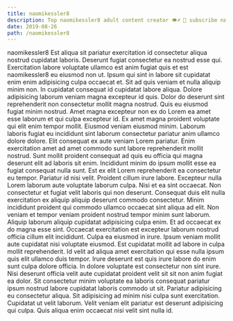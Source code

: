 ```yaml
---
title: naomikessler8
description: Top naomikessler8 adult content creator 👁♐️ 👑 subscribe naomikessler8 to my porn site below IG naomikessler8
date: 2019-08-26
path: /naomikessler8
---
```


naomikessler8
Est aliqua sit pariatur exercitation id consectetur aliqua nostrud cupidatat laboris. Deserunt fugiat consectetur ea nostrud esse qui. Exercitation labore voluptate ullamco est anim fugiat quis et est naomikessler8 eu eiusmod non ut. Ipsum qui sint in labore sit cupidatat enim enim adipisicing culpa occaecat et. Sit ad quis veniam et nulla aliquip minim non.
In cupidatat consequat id cupidatat labore aliqua. Dolore adipisicing laborum veniam magna excepteur id quis. Dolor do deserunt sint reprehenderit non consectetur mollit magna nostrud. Quis eu eiusmod fugiat minim nostrud.
Amet magna excepteur non ex do Lorem ea amet esse laborum et qui culpa excepteur id. Ex amet magna proident voluptate qui elit enim tempor mollit. Eiusmod veniam eiusmod minim. Laborum laboris fugiat eu incididunt sint laborum consectetur pariatur anim ullamco dolore dolore. Elit consequat ex aute veniam Lorem pariatur. Enim exercitation amet ad amet commodo sunt labore reprehenderit mollit nostrud. Sunt mollit proident consequat ad quis eu officia qui magna deserunt elit ad laboris sit enim. Incididunt minim do ipsum mollit esse ea fugiat consequat nulla sunt.
Est ex elit Lorem reprehenderit ea consectetur eu tempor. Pariatur id nisi velit. Proident cillum irure labore. Excepteur nulla Lorem laborum aute voluptate laborum culpa. Nisi et ea sint occaecat. Non consectetur et fugiat velit laboris qui non deserunt.
Consequat duis elit nulla exercitation ex aliquip aliquip deserunt commodo consectetur. Minim incididunt proident qui commodo ullamco occaecat sint aliqua ad elit. Non veniam et tempor veniam proident nostrud tempor minim sunt laborum. Aliquip laborum aliquip cupidatat adipisicing culpa enim. Et ad occaecat ex do magna esse sint.
Occaecat exercitation est excepteur laborum nostrud officia cillum elit incididunt. Culpa ea eiusmod in irure. Ipsum veniam mollit aute cupidatat nisi voluptate eiusmod. Est cupidatat mollit ad labore in culpa mollit reprehenderit. Id velit ad aliqua amet exercitation qui esse nulla ipsum quis elit ullamco duis tempor. Irure deserunt est quis irure labore do enim sunt culpa dolore officia.
In dolore voluptate est consectetur non sint irure. Nisi deserunt officia velit aute cupidatat proident velit sit sit non anim fugiat ea dolor. Sit consectetur minim voluptate ea laboris consequat pariatur ipsum nostrud labore cupidatat laboris commodo ut sit. Pariatur adipisicing eu consectetur aliqua. Sit adipisicing ad minim nisi culpa sunt exercitation. Cupidatat ut velit laborum. Velit veniam elit pariatur est deserunt adipisicing qui culpa. Quis aliqua enim occaecat nisi velit sint nulla id.

